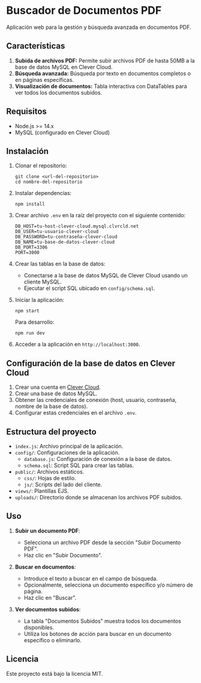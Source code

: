 # Buscador de Documentos PDF

Aplicación web para la gestión y búsqueda avanzada en documentos PDF.

## Características

1. **Subida de archivos PDF:** Permite subir archivos PDF de hasta 50MB a la base de datos MySQL en Clever Cloud.
2. **Búsqueda avanzada:** Búsqueda por texto en documentos completos o en páginas específicas.
3. **Visualización de documentos:** Tabla interactiva con DataTables para ver todos los documentos subidos.

## Requisitos

- Node.js >= 14.x
- MySQL (configurado en Clever Cloud)

## Instalación

1. Clonar el repositorio:
   ```
   git clone <url-del-repositorio>
   cd nombre-del-repositorio
   ```

2. Instalar dependencias:
   ```
   npm install
   ```

3. Crear archivo `.env` en la raíz del proyecto con el siguiente contenido:
   ```
   DB_HOST=tu-host-clever-cloud.mysql.clvrcld.net
   DB_USER=tu-usuario-clever-cloud
   DB_PASSWORD=tu-contraseña-clever-cloud
   DB_NAME=tu-base-de-datos-clever-cloud
   DB_PORT=3306
   PORT=3000
   ```

4. Crear las tablas en la base de datos:
   - Conectarse a la base de datos MySQL de Clever Cloud usando un cliente MySQL.
   - Ejecutar el script SQL ubicado en `config/schema.sql`.

5. Iniciar la aplicación:
   ```
   npm start
   ```

   Para desarrollo:
   ```
   npm run dev
   ```

6. Acceder a la aplicación en `http://localhost:3000`.

## Configuración de la base de datos en Clever Cloud

1. Crear una cuenta en [Clever Cloud](https://www.clever-cloud.com/).
2. Crear una base de datos MySQL.
3. Obtener las credenciales de conexión (host, usuario, contraseña, nombre de la base de datos).
4. Configurar estas credenciales en el archivo `.env`.

## Estructura del proyecto

- `index.js`: Archivo principal de la aplicación.
- `config/`: Configuraciones de la aplicación.
  - `database.js`: Configuración de conexión a la base de datos.
  - `schema.sql`: Script SQL para crear las tablas.
- `public/`: Archivos estáticos.
  - `css/`: Hojas de estilo.
  - `js/`: Scripts del lado del cliente.
- `views/`: Plantillas EJS.
- `uploads/`: Directorio donde se almacenan los archivos PDF subidos.

## Uso

1. **Subir un documento PDF**:
   - Selecciona un archivo PDF desde la sección "Subir Documento PDF".
   - Haz clic en "Subir Documento".

2. **Buscar en documentos**:
   - Introduce el texto a buscar en el campo de búsqueda.
   - Opcionalmente, selecciona un documento específico y/o número de página.
   - Haz clic en "Buscar".

3. **Ver documentos subidos**:
   - La tabla "Documentos Subidos" muestra todos los documentos disponibles.
   - Utiliza los botones de acción para buscar en un documento específico o eliminarlo.

## Licencia

Este proyecto está bajo la licencia MIT. 